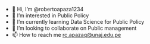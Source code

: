 - 👋 Hi, I’m @robertoapaza1234
- 👀 I’m interested in Public Policy
- 🌱 I’m currently learning Data Science for Public Policy
- 💞️ I’m looking to collaborate on Public management
- 📫 How to reach me rc.apazaq@unaj.edu.pe

<!---
robertoapaza1234/robertoapaza1234 is a ✨ special ✨ repository because its `README.md` (this file) appears on your GitHub profile.
You can click the Preview link to take a look at your changes.
--->
